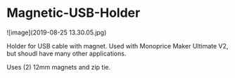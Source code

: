 # Magnetic-USB-Holder
![image](2019-08-25 13.30.05.jpg)

Holder for USB cable with magnet. Used with Monoprice Maker Ultimate V2, but shoudl have many other applications.

Uses (2) 12mm magnets and zip tie.
